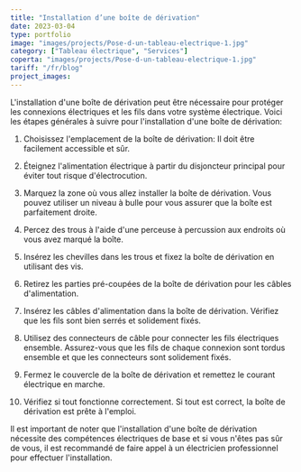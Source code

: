 ```yaml
---
title: "Installation d’une boîte de dérivation"
date: 2023-03-04
type: portfolio
image: "images/projects/Pose-d-un-tableau-electrique-1.jpg"
category: ["Tableau électrique", "Services"]
coperta: "images/projects/Pose-d-un-tableau-electrique-1.jpg"
tariff: "/fr/blog"
project_images: 
---
```


L'installation d'une boîte de dérivation peut être nécessaire pour protéger les connexions électriques et les fils dans votre système électrique. Voici les étapes générales à suivre pour l'installation d'une boîte de dérivation:

1. Choisissez l'emplacement de la boîte de dérivation: Il doit être facilement accessible et sûr.

2. Éteignez l'alimentation électrique à partir du disjoncteur principal pour éviter tout risque d'électrocution.

3. Marquez la zone où vous allez installer la boîte de dérivation. Vous pouvez utiliser un niveau à bulle pour vous assurer que la boîte est parfaitement droite.

4. Percez des trous à l'aide d'une perceuse à percussion aux endroits où vous avez marqué la boîte.

5. Insérez les chevilles dans les trous et fixez la boîte de dérivation en utilisant des vis.

6. Retirez les parties pré-coupées de la boîte de dérivation pour les câbles d'alimentation.

7. Insérez les câbles d'alimentation dans la boîte de dérivation. Vérifiez que les fils sont bien serrés et solidement fixés.

8. Utilisez des connecteurs de câble pour connecter les fils électriques ensemble. Assurez-vous que les fils de chaque connexion sont tordus ensemble et que les connecteurs sont solidement fixés.

9. Fermez le couvercle de la boîte de dérivation et remettez le courant électrique en marche.

10. Vérifiez si tout fonctionne correctement. Si tout est correct, la boîte de dérivation est prête à l'emploi.

Il est important de noter que l'installation d'une boîte de dérivation nécessite des compétences électriques de base et si vous n'êtes pas sûr de vous, il est recommandé de faire appel à un électricien professionnel pour effectuer l'installation.
